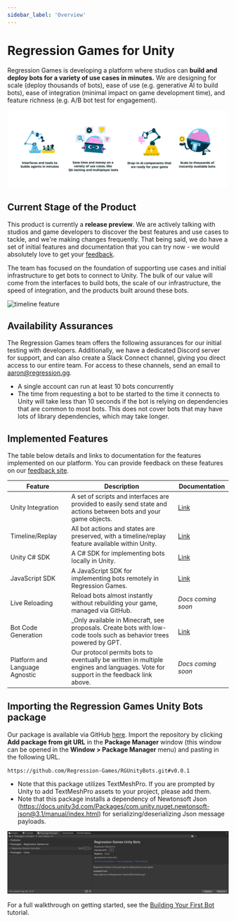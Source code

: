 ```yaml
---
sidebar_label: 'Overview'
---
```


# Regression Games for Unity

Regression Games is developing a platform where studios can **build and deploy bots for a variety of use cases in minutes.** We are designing for scale (deploy thousands of bots), ease of use (e.g. generative AI to build bots), ease of integration (minimal impact on game development time), and feature richness (e.g. A/B bot test for engagement).

![vision](img/vision.png)

## Current Stage of the Product

This product is currently a **release preview**. We are actively talking with studios and game developers to discover the best features and use cases to tackle, and we're making changes frequently. That being said, we do have
a set of initial features and documentation that you can try now - we would absolutely love to get your [feedback](https://regression-games.sleekplan.app/feedback).

The team has focused on the foundation of supporting use cases and initial infrastructure to get bots to connect to Unity. The bulk
of our value will come from the interfaces to build bots, the scale of our infrastructure, the speed of integration, and the products
built around these bots.

![timeline feature](img/replay/timeline.png)

## Availability Assurances

The Regression Games team offers the following assurances for our initial testing with developers. Additionally, we have a dedicated Discord server for support, and can also create a Slack Connect channel, giving you direct access to our entire team. For access to
these channels, send an email to [aaron@regression.gg](mailto:aaron@regression.gg).

* A single account can run at least 10 bots concurrently
* The time from requesting a bot to be started to the time it connects to Unity will take less than 10 seconds if the bot is relying on dependencies that are common to most bots. This does not cover bots that may have lots of library dependencies, which may take longer.

## Implemented Features

The table below details and links to documentation for the features implemented on our platform. You can provide feedback on these
features on our [feedback site](https://regression-games.sleekplan.app/feedback).

| **Feature**                    | **Description**                                                                                                                    | **Documentation**                                                                                      |
|--------------------------------|------------------------------------------------------------------------------------------------------------------------------------|--------------------------------------------------------------------------------------------------------|
| Unity Integration              | A set of scripts and interfaces are provided to easily send state and actions between bots and your game objects.                  | [Link](./RGBotSpawnManager)                                                                            |
| Timeline/Replay                | All bot actions and states are preserved, with a timeline/replay feature available within Unity.                                   | [Link](./in-editor-replay)                                                                             |
| Unity C# SDK                   | A C# SDK for implementing bots locally in Unity.                                                                                   | [Link](./csharp/configuration)                                                                         |
| JavaScript SDK                 | A JavaScript SDK for implementing bots remotely in Regression Games.                                                               | [Link](./javascript/configuration)                                                                     |
| Live Reloading                 | Reload bots almost instantly without rebuilding your game, managed via GitHub.                                                     | _Docs coming soon_                                                                                     |
| Bot Code Generation            | _Only available in Minecraft, see proposals. Create bots with low-code tools such as behavior trees powered by GPT.                | [Link](../../../players/creating-bots/agent-builder)                                                   |
| Platform and Language Agnostic | Our protocol permits bots to eventually be written in multiple engines and languages. Vote for support in the feedback link above. | _Docs coming soon_                                                                                     |

## Importing the Regression Games Unity Bots package

Our package is available via GitHub [here](https://github.com/Regression-Games/RGUnityBots). Import the repository by 
clicking **Add package from git URL** in the **Package Manager** window (this window can be opened
in the **Window > Package Manager** menu) and pasting in the following URL.

```
https://github.com/Regression-Games/RGUnityBots.git#v0.0.1
```

- Note that this package utilizes TextMeshPro.  If you are prompted by Unity to add TextMeshPro assets to your project, please add them.
- Note that this package installs a dependency of Newtonsoft Json (https://docs.unity3d.com/Packages/com.unity.nuget.newtonsoft-json@3.1/manual/index.html) for serializing/deserializing Json message payloads.

![Screenshot of the package imported into the project](../tutorials/first_bot_tutorial_images/tutorial_1_package.png)

For a full walkthrough on getting started, see the [Building Your First Bot](../tutorials/first_tutorial.md) tutorial.